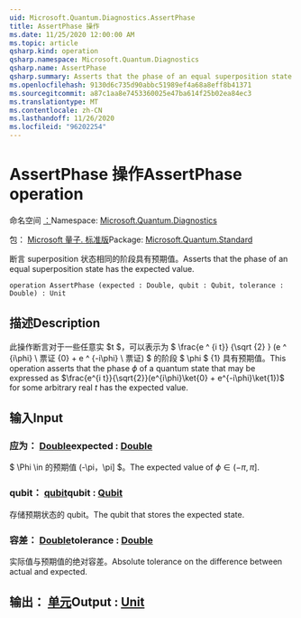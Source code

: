 ```yaml
---
uid: Microsoft.Quantum.Diagnostics.AssertPhase
title: AssertPhase 操作
ms.date: 11/25/2020 12:00:00 AM
ms.topic: article
qsharp.kind: operation
qsharp.namespace: Microsoft.Quantum.Diagnostics
qsharp.name: AssertPhase
qsharp.summary: Asserts that the phase of an equal superposition state has the expected value.
ms.openlocfilehash: 9130d6c735d90abbc51989ef4a68a8eff8b41371
ms.sourcegitcommit: a87c1aa8e7453360025e47ba614f25b02ea84ec3
ms.translationtype: MT
ms.contentlocale: zh-CN
ms.lasthandoff: 11/26/2020
ms.locfileid: "96202254"
---
```

# <a name="assertphase-operation"></a><span data-ttu-id="71332-102">AssertPhase 操作</span><span class="sxs-lookup"><span data-stu-id="71332-102">AssertPhase operation</span></span>

<span data-ttu-id="71332-103">命名空间 [：](xref:Microsoft.Quantum.Diagnostics)</span><span class="sxs-lookup"><span data-stu-id="71332-103">Namespace: [Microsoft.Quantum.Diagnostics](xref:Microsoft.Quantum.Diagnostics)</span></span>

<span data-ttu-id="71332-104">包： [Microsoft 量子. 标准版](https://nuget.org/packages/Microsoft.Quantum.Standard)</span><span class="sxs-lookup"><span data-stu-id="71332-104">Package: [Microsoft.Quantum.Standard](https://nuget.org/packages/Microsoft.Quantum.Standard)</span></span>


<span data-ttu-id="71332-105">断言 superposition 状态相同的阶段具有预期值。</span><span class="sxs-lookup"><span data-stu-id="71332-105">Asserts that the phase of an equal superposition state has the expected value.</span></span>

```qsharp
operation AssertPhase (expected : Double, qubit : Qubit, tolerance : Double) : Unit
```


## <a name="description"></a><span data-ttu-id="71332-106">描述</span><span class="sxs-lookup"><span data-stu-id="71332-106">Description</span></span>

<span data-ttu-id="71332-107">此操作断言对于一些任意实 $t $，可以表示为 $ \frac{e ^ {i t}} {\sqrt {2} } (e ^ {i\phi} \ 票证 {0} + e ^ {-i\phi} \ 票证) $ 的阶段 $ \phi $ {1} 具有预期值。</span><span class="sxs-lookup"><span data-stu-id="71332-107">This operation asserts that the phase $\phi$ of a quantum state that may be expressed as $\frac{e^{i t}}{\sqrt{2}}(e^{i\phi}\ket{0} + e^{-i\phi}\ket{1})$ for some arbitrary real $t$ has the expected value.</span></span>

## <a name="input"></a><span data-ttu-id="71332-108">输入</span><span class="sxs-lookup"><span data-stu-id="71332-108">Input</span></span>

### <a name="expected--double"></a><span data-ttu-id="71332-109">应为： [Double](xref:microsoft.quantum.lang-ref.double)</span><span class="sxs-lookup"><span data-stu-id="71332-109">expected : [Double](xref:microsoft.quantum.lang-ref.double)</span></span>

<span data-ttu-id="71332-110">$ \Phi \in 的预期值 (-\pi，\pi] $。</span><span class="sxs-lookup"><span data-stu-id="71332-110">The expected value of $\phi \in (-\pi,\pi]$.</span></span>


### <a name="qubit--qubit"></a><span data-ttu-id="71332-111">qubit： [qubit](xref:microsoft.quantum.lang-ref.qubit)</span><span class="sxs-lookup"><span data-stu-id="71332-111">qubit : [Qubit](xref:microsoft.quantum.lang-ref.qubit)</span></span>

<span data-ttu-id="71332-112">存储预期状态的 qubit。</span><span class="sxs-lookup"><span data-stu-id="71332-112">The qubit that stores the expected state.</span></span>


### <a name="tolerance--double"></a><span data-ttu-id="71332-113">容差： [Double](xref:microsoft.quantum.lang-ref.double)</span><span class="sxs-lookup"><span data-stu-id="71332-113">tolerance : [Double](xref:microsoft.quantum.lang-ref.double)</span></span>

<span data-ttu-id="71332-114">实际值与预期值的绝对容差。</span><span class="sxs-lookup"><span data-stu-id="71332-114">Absolute tolerance on the difference between actual and expected.</span></span>



## <a name="output--unit"></a><span data-ttu-id="71332-115">输出： [单元](xref:microsoft.quantum.lang-ref.unit)</span><span class="sxs-lookup"><span data-stu-id="71332-115">Output : [Unit](xref:microsoft.quantum.lang-ref.unit)</span></span>

